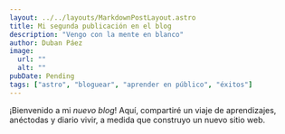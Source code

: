 ```yaml
---
layout: ../../layouts/MarkdownPostLayout.astro
title: Mi segunda publicación en el blog
description: "Vengo con la mente en blanco"
author: Duban Páez
image:
  url: ""
  alt: ""
pubDate: Pending
tags: ["astro", "bloguear", "aprender en público", "éxitos"]
---
```


¡Bienvenido a mi _nuevo blog_! Aquí, compartiré un viaje de aprendizajes, anéctodas y diario vivir, a medida que construyo un nuevo sitio web.


